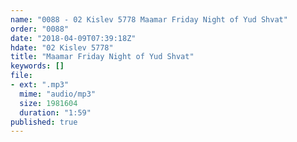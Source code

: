 ```yaml
---
name: "0088 - 02 Kislev 5778 Maamar Friday Night of Yud Shvat"
order: "0088"
date: "2018-04-09T07:39:18Z"
hdate: "02 Kislev 5778"
title: "Maamar Friday Night of Yud Shvat"
keywords: []
file:
- ext: ".mp3"
  mime: "audio/mp3"
  size: 1981604
  duration: "1:59"
published: true
---
```


